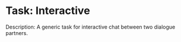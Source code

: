 Task: Interactive
=================
Description: A generic task for interactive chat between two dialogue partners.


